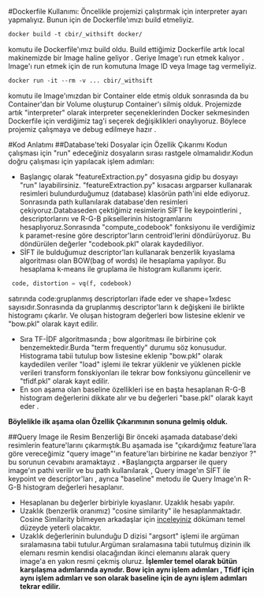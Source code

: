 #Dockerfile Kullanımı:
Öncelikle projemizi çalıştırmak için interpreter ayarı yapmalıyız. Bunun için de Dockerfile'ımızı build etmeliyiz.
````dockerfile
docker build -t cbir/_withsift docker/
````
komutu ile Dockerfile'ımız build oldu. Build ettiğimiz Dockerfile artık local makinemizde bir Image haline geliyor . 
Geriye Image'ı run etmek kalıyor . Image'ı run etmek için de run komutuna Image ID veya Image tag vermeliyiz.
```dockerfile
docker run -it --rm -v ... cbir/_withsift 
```
komutu ile Image'ımızdan bir Container elde etmiş olduk sonrasında da bu Container'dan bir Volume oluşturup Container'ı 
silmiş olduk. Projemizde artık "interpreter" olarak interpreter seçeneklerinden Docker sekmesinden Dockerfile için 
verdiğimiz tag'i seçerek değişiklikleri onaylıyoruz. Böylece projemiz çalışmaya ve debug edilmeye hazır .

#Kod Anlatımı
##Database'teki Dosyalar için Özellik Çıkarımı
Kodun çalışması için "run" edeceğiniz dosyaların sırası rastgele olmamalıdır.Kodun doğru çalışması için yapılacak
işlem adımları:
* Başlangıç olarak "featureExtraction.py" dosyasına gidip bu dosyayı "run" layabilirsiniz. "featureExtraction.py" 
kısacası argparser kullanarak resimleri bulundurduğumuz (database) klasörün path'ini elde ediyoruz. Sonrasında path
kullanılarak database'den resimleri çekiyoruz.Databaseden çektiğimiz resimlerin SİFT İle keypointlerini , descriptorlarını
ve R-G-B piksellerinin histogramlarını hesaplıyoruz.Sonrasında "compute_codebook" fonksiyonu ile verdiğimiz k paramet-resine göre 
descriptor'ların centroid'lerini döndürüyoruz. Bu döndürülen değerler "codebook.pkl" olarak kaydediliyor. 
* SİFT ile bulduğumuz descriptor'ları kullanarak benzerlik kıyaslama algoritması olan BOW(bag of words) ile hesaplama 
yapılıyor. Bu hesaplama k-means ile gruplama ile histogram kullanımı içerir.
````python
 code, distortion = vq(f, codebook)
````
satırında code:gruplanmış descriptorları ifade eder ve shape=1xdesc sayısıdır.Sonrasında da gruplanmış descriptor'ların
k değişkeni ile birlikte histogramı çıkarlır. Ve oluşan histogram değerleri bow listesine eklenir ve "bow.pkl" olarak 
kayıt edilir. 
* Sıra TF-İDF algoritmasında ; bow algoritması ile birbirine çok benzemektedir.Burda "term frequently" durumu söz konusudur.
Histograma tabii tutulup bow listesine eklenip "bow.pkl" olarak kaydedilen veriler "load" işlemi ile tekrar yüklenir ve 
yüklenen pickle verileri transform fonskiyonları ile tekrar bow fonksiyonu güncellenir ve "tfidf.pkl" olarak kayıt edilir.
* En son aşama olan baseline özellikleri ise en başta hesaplanan R-G-B histogram değerlerini dikkate alır ve bu değerleri 
"base.pkl" olarak kayıt eder . 

**Böylelikle ilk aşama olan Özellik Çıkarımının sonuna gelmiş olduk.**

##Query Image ile Resim Benzerliği
Bir önceki aşamada database'deki resimlerin feature'larını çıkarmıştık.Bu aşamada ise "çıkardığımız feature'lara göre
vereceğimiz "query image"'ın feature'ları birbirine ne kadar benziyor ?" bu sorunun cevabını aramaktayız .
*Başlangıçta argparser ile query image'ın pathi verilir ve bu path kullanılarak , Query image'ın SİFT ile keypoint ve 
descriptor'ları , ayrıca "baseline" metodu ile Query Image'ın R-G-B histogram değerleri hesaplanır.
* Hesaplanan bu değerler birbiriyle kıyaslanır. Uzaklık hesabı yapılır.
* Uzaklık (benzerlik oranımız)  "cosine similarity" ile hesaplanmaktadır. Cosine Similarity bilmeyen arkadaşlar için
[inceleyiniz](http://www.selcukbasak.com/download/TurkceDokumanBenzerligi.pdf) dökümanı temel düzeyde yeterli olacaktır. 
* Uzaklık değerlerinin bulunduğu D dizisi "argsort" işlemi ile argüman sıralamasına tabii tutulur.Argüman sıralamasına
tabii tutulmuş dizinin ilk elemanı resmin kendisi olacağından ikinci elemanını alarak query image'a en yakın resmi çekmiş
oluruz.
**İşlemler temel olarak bütün karşılaşma adımlarında aynıdır. Bow için aynı işlem adımları , Tfidf için aynı işlem adımları
ve son olarak baseline için de aynı işlem adımları tekrar edilir.**
